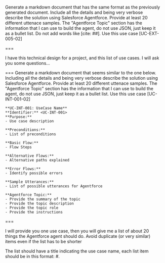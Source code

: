 Generate a markdown document that has the same format as the previously generated document. Include all the details and being very verbose describe the solution using Salesforce Agentforce. Provide at least 20 different uttenace samples. The "Agentforce Topic" section has the information that I can use to build the agent, do not use JSON, just keep it as a bullet list. Do not add words like [cite: ##].
Use this use case [UC-EXT-005-02]

===

I have this technical design for a project, and this list of use cases. I will ask you some questions...

===
Generate a markdown document that seems similar to the one below. Including all the details and being very verbose describe the solution using Salesforce Agentforce. Provide at least 20 different uttenace samples. The "Agentforce Topic" section has the information that I can use to build the agent, do not use JSON, just keep it as a bullet list.
Use this use case [UC-INT-001-02]

```
**UC-INT-001: UseCase Name**
**Identifier:** <UC-INT-001>
**Purpose:**
- Use case description

**Preconditions:**
- List of preconditions

**Basic Flow:**
- Flow Steps

**Alternative Flows:**
- Alternative paths explained

**Error Flows:**
- Identify possible errors

**Sample Utterances:**
- List of possible utterances for Agentforce

**Agentforce Topic:**
- Provide the summary of the topic
- Provide the topic description
- Provide the topic role
- Provide the instructions
```

===

I will provide you one use case, then you will give me a list of about 20 things the Agentforce agent should do. Avoid duplicate (or very similar) items even if the list has to be shorter

The list should have a title indicating the use case name, each list item should be in this format: #. **<Title>**: Description

I want to see the list in markdown format (I want to see the code, not a rendered list). There should be no empty lines between the list items.

After that ask for the next use case.

Ready?

===

Please provide this information for Cambridge, Massachusetts, is 02139

1.  **Extract Location Information**: Accurately extract the property address or location from the user's utterance.
2.  **Call Walk Score API**: Use the API Integration Layer to call the Walk Score API and retrieve the walk score, transit score, and bike score.
3.  **Call Neighborhood Information API**: Use the API Integration Layer to call an API to retrieve neighborhood information (e.g., demographics, crime rate, schools).
4.  **Call Commute Time API**: Use the API Integration Layer to call an API to retrieve commute times to specified locations (e.g., downtown, major employers).
5.  **Call Amenities API**: Use the API Integration Layer to call an API to retrieve information about nearby amenities (e.g., grocery stores, restaurants, parks).
6.  **Call Location Analytics API**: Use the API Integration Layer to call an API to retrieve location analytics (e.g., market trends, property values).

Use a Json format
